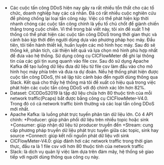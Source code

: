 - Các cuộc tấn công DDoS hiện nay gây ra rất nhiều tổn thất cho các tổ chức, doanh nghiệp hay các cá nhân. Đã có rất nhiều cuộc nghiên cứu để phòng chống lại loại tấn công này. Việc có thể phát hiện kịp thời nhanh chóng các cuộc tấn công chính là yếu tố chủ chốt để giành chiến thắng trong cuộc chiến. Vì thế trong bài viết này, tôi xin đề xuất 1 hệ thống có thể phát hiện các cuộc tấn công DDoS trong thời gian thực và cảnh báo kịp thời đến người dùng dựa vào phương pháp học máy. Đầu tiên, tôi tiến hành thiết kế, huấn luyện các mô hình học máy. Sau đó sẽ thống kê, phân tích, cải thiện kết quả và lựa chọn mô hình phù hợp nhất để đưa vào hệ thống. Sử dụng công cụ CICFlowMeter để ghi lại thông tin của các gói tin xung quanh vào file csv. Sau đó sử dụng Apache Kafka để tạo luồng dữ liệu đưa dữ liệu từ file csv làm đầu vào cho mô hình học máy phía trên và đưa ra dự đoán. Nếu hệ thống phát hiện được cuộc tấn công DDoS, thì sẽ lập tức cảnh báo đến người dùng thông qua Slack. Kết quả cho thấy hệ thống mà tôi đề xuất có hiệu quả trong việc phát hiện các cuộc tấn công DDoS với độ chính xác lớn hơn 82%.
- Dataset: CICDDoS2019 là tập dữ liệu chứa hơn 80 thuộc tính của mỗi network traffic(Pcaps) bắt được bằng công cụ  CICFlowMeter-V4.0. Trong đó có cả network traffic bình thường và các loại tấn công DDoS mới nhất.
- Apache Kafka: là luồng phát trực tuyến phân tán dữ liệu lớn. Có 4 API chính:
+Producer: giúp phân phối dữ liệu trên nhiều topic hoặc sink
+Consumer: giúp nhận dữ liệu từ producer truyền đến
+Stream: cung cấp phương pháp truyền dữ liệu phát trực tuyến giữa các topic, sink hay source
+Connect: giúp kết nối nguồn phát dữ liệu với sink
- CICFlowMeter-V4.0: giúp đánh hơi các network traffic trong thời gian thực, đầu ra là 1 file csv với hơn 80 thuộc tính của network traffic
- Slack: là dịch vụ quản lý việc làm dựa trên đám mây, hệ thống sẽ giao tiếp với người dùng thông qua công cụ này.
